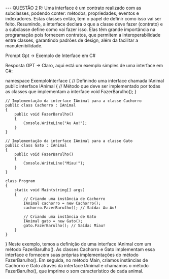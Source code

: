 --- QUESTÃO 2
R: Uma interface é um contrato realizado com as subclasses, podendo conter: métodos, propriedades, eventos e indexadores. Estas classes então, tem o papel de definir como isso vai ser feito. Resumindo, a interface declara o que a classe deve fazer (contrato) e a subclasse define como vai fazer isso.
Elas têm grande importância na programação pois fornecem contratos, que permitem a interoperabilidade entre classes, garantindo padrões de design, além da facilitar a manutenibilidade.

Prompt Gpt ->
Exemplo de Interface em C#

Resposta GPT ->
Claro, aqui está um exemplo simples de uma interface em C#:

namespace ExemploInterface
{
    // Definindo uma interface chamada IAnimal
    public interface IAnimal
    {
        // Método que deve ser implementado por todas as classes que implementam a interface
        void FazerBarulho();
    }

    // Implementação da interface IAnimal para a classe Cachorro
    public class Cachorro : IAnimal
    {
        public void FazerBarulho()
        {
            Console.WriteLine("Au Au!");
        }
    }

    // Implementação da interface IAnimal para a classe Gato
    public class Gato : IAnimal
    {
        public void FazerBarulho()
        {
            Console.WriteLine("Miau!");
        }
    }

    class Program
    {
        static void Main(string[] args)
        {
            // Criando uma instância de Cachorro
            IAnimal cachorro = new Cachorro();
            cachorro.FazerBarulho(); // Saída: Au Au!

            // Criando uma instância de Gato
            IAnimal gato = new Gato();
            gato.FazerBarulho(); // Saída: Miau!
        }
    }
}
Neste exemplo, temos a definição de uma interface IAnimal com um método FazerBarulho(). As classes Cachorro e Gato implementam essa interface e fornecem suas próprias implementações do método FazerBarulho(). Em seguida, no método Main, criamos instâncias de Cachorro e Gato através da interface IAnimal e chamamos o método FazerBarulho(), que imprime o som característico de cada animal.